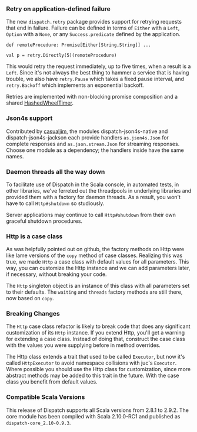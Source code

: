 ### Retry on application-defined failure

The new `dispatch.retry` package provides support for retrying
requests that end in failure. Failure can be defined in terms of
`Either` with a `Left`, `Option` with a `None`, or any
`Success.predicate` defined by the application.

    def remoteProcedure: Promise[Either[String,String]] ...
    
    val p = retry.Directly(5)(remoteProcedure)

This would retry the request immediately, up to five times, when a
result is a `Left`. Since it's not always the best thing to hammer a
service that is having trouble, we also have `retry.Pause` which takes
a fixed pause interval, and `retry.Backoff` which implements an
exponential backoff.

Retries are implemented with non-blocking promise composition and a
shared [HashedWheelTimer][timer].

[timer]: http://docs.jboss.org/netty/3.1/api/org/jboss/netty/util/HashedWheelTimer.html


### Json4s support

Contributed by [casualjim][casualjim], the modules dispatch-json4s-native
and dispatch-json4s-jackson each provide handlers `as.json4s.Json` for
complete responses and `as.json.stream.Json` for streaming
responses. Choose one module as a dependency; the handlers inside have
the same names.

[casualjim]: https://github.com/casualjim

### Daemon threads all the way down

To facilitate use of Dispatch in the Scala console, in automated
tests, in other libraries, we've ferreted out the threadpools in
underlying libraries and provided them with a factory for daemon
threads. As a result, you won't have to call `Http#shutdown` so
studiously.

Server applications may continue to call `Http#shutdown` from their
own graceful shutdown procedures.

### Http is a case class

As was helpfully pointed out on github, the factory methods on Http
were like lame versions of the `copy` method of case
classes. Realizing this was true, we made `Http` a case class with
default values for all parameters. This way, you can customize the
Http instance and we can add parameters later, if necessary, without
breaking your code.

The `Http` singleton object is an instance of this class with all
parameters set to their defaults. The `waiting` and `threads` factory
methods are still there, now based on `copy`.

### Breaking Changes

The `Http` case class refactor is likely to break code that does any
significant customization of its `Http` instance. If you extend Http,
you'll get a warning for extending a case class. Instead of doing
that, construct the case class with the values you were supplying
before in method overrides.

The Http class extends a trait that used to be called `Executor`, but
now it's called `HttpExecutor` to avoid namespace collisions with
juc's `Executor`. Where possible you should use the Http class for
customization, since more abstract methods may be added to this trait
in the future. With the case class you benefit from default values.

### Compatible Scala Versions

This release of Dispatch supports all Scala versions from 2.8.1 to
2.9.2. The core module has been compiled with Scala 2.10.0-RC1 and
published as `dispatch-core_2.10-0.9.3`.
